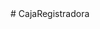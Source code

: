 <!-- SISTEMA DE CAJA REGISTRADORA -->

<!-- INTRODUCCIÓN 

Este sistema permite gestionar productos, registrar ventas,
visualizar historial, actualizar productos, y exportar a excel 
desde una interfaz gráfica amigable construida con Tkinter. 
Está pensado para pequeñas tiendas o negocios que necesiten 
un control básico de ventas sin conexión a internet. 
Funcional tanto para administradores como para cajeros.
-->

<!-- CARACTERISTICAS PRINCIPALES 

Gestión de usuarios (Administrador y Cajero) 
Registro, actualización y eliminación de productos
Registro de ventas con fecha y hora
Historial de ventas con búsqueda y exportación a Excel
Buscador dinámico en productos
-->

<!-- TECNOLOGIAS USADAS 

Python (backend) 
Tkinter (interfaz gráfica)
SQLite (base de datos local)
openpyxl (exportar historial a Excel) 
-->

<!--INSTALACIÓN para desarrolladores

1. 
Clona el repositorio:
"git clone https://github.com/YefersonGarciaGiraldo/cajaRegistradora.git"

2.
Instala la dependencia desde tu consola: 
"pip install openpyxl"
3.
Ejecuta el programa:
"python ventanaInicio.py"

(Asegurate de tener Python 3.8 o superior)
-->

<!--INSTALACIÓN para usuarios no programadores
1.
Descarga: 
"CajaRegistradora.exe"

2.
Haz doble click para abrir el sistema

3.
Usa la interfa sin instalar nada más

(Si ves un error de antivirus, marca la app como segura. No contiene virus.)
-->

<!-- ESTRUCTURA DEL PROYECTO

caja_registradora/
├── carpetaAdministrador/
│   ├── seccion_historial_ventas.py
│   ├── listaProductos.py
│   ├── seccion_modificar_productos.py
│   ├── seccionAdministrador.py
│   └── seccionEliminarProductos/
├── recursos/
│   ├── imagen_caja_registradora.png
│   └── icono_caja_registradora.ico
├── database.py
├── funciones.py
├── seccionCajero.py
├── seccionUsuarios.py
├── productos.db
└── ventanaInicio.py
-->

<!-- 
AUTOR:
Yeferson Alexander García Giraldo

CORREO:
yeff.dev@gmail.com

GIT HUB:
https://github.com/YefersonGarciaGiraldo
 --># CajaRegistradora
